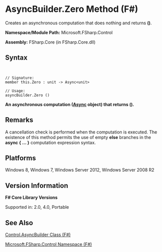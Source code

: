 # AsyncBuilder.Zero Method (F#)

Creates an asynchronous computation that does nothing and returns **()**.

**Namespace/Module Path:** Microsoft.FSharp.Control

**Assembly:** FSharp.Core (in FSharp.Core.dll)


## Syntax


```


// Signature:
member this.Zero : unit -> Async<unit>

// Usage:
asyncBuilder.Zero ()

```


**An asynchronous computation ([Async](http://msdn.microsoft.com/en-us/library/03eb4d12-a01a-4565-a077-5e83f17cf6f7) object) that returns ().**
## Remarks
A cancellation check is performed when the computation is executed. The existence of this method permits the use of empty **else** branches in the **async { ... }** computation expression syntax.


## Platforms
Windows 8, Windows 7, Windows Server 2012, Windows Server 2008 R2


## Version Information
**F# Core Library Versions**

Supported in: 2.0, 4.0, Portable




## See Also
[Control.AsyncBuilder Class &#40;F&#35;&#41;](Control.AsyncBuilder-Class-%28FSharp%29.md)

[Microsoft.FSharp.Control Namespace &#40;F&#35;&#41;](Microsoft.FSharp.Control-Namespace-%28FSharp%29.md)

